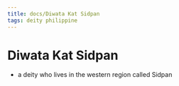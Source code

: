 ```yaml
---
title: docs/Diwata Kat Sidpan
tags: deity philippine
---
```


# Diwata Kat Sidpan
- a deity who lives in the western region called Sidpan